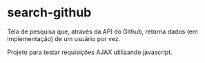 # search-github
Tela de pesquisa que, através da API do Github, retorna dados (em implementação) de um usuário por vez.

Projeto para testar requisições AJAX utilizando javascript.
